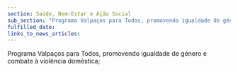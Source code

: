 ```yaml
---
section: Saúde, Bem-Estar e Ação Social
sub_section: "Programa Valpaços para Todos, promovendo igualdade de género e combate à violência doméstica"
fulfilled_date:
links_to_news_articles:
---
```


Programa Valpaços para Todos, promovendo igualdade de género e combate à violência doméstica;
